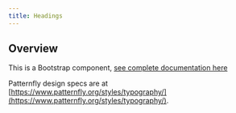 ```yaml
---
title: Headings
---
```

## Overview

This is a Bootstrap component, [see complete documentation here](http://v4-alpha.getbootstrap.com/content/typography/#headings)


Patternfly design specs are at [https://www.patternfly.org/styles/typography/](https://www.patternfly.org/styles/typography/).
